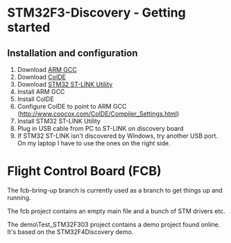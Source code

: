 # STM32F3-Discovery - Getting started

## Installation and configuration

1. Download [ARM GCC](https://launchpad.net/gcc-arm-embedded/)
2. Download [CoIDE](http://www.coocox.com/CoIDE/CoIDE_Updates.htm)
3. Download [STM32 ST-LINK Utility](http://www.st.com/web/en/catalog/tools/PF258168)
4. Install ARM GCC
5. Install CoIDE
6. Configure CoIDE to point to ARM GCC (http://www.coocox.com/CoIDE/Compiler_Settings.html)
7. Install STM32 ST-LINK Utility
8. Plug in USB cable from PC to ST-LINK on discovery board
9. If STM32 ST-LINK isn't discovered by Windows, try another USB port.
   On my laptop I have to use the ones on the right side.


# Flight Control Board (FCB)

The fcb-bring-up branch is currently used as a branch to get things up and running.

The fcb project contains an empty main file and a bunch of STM drivers etc.

The demo\Test_STM32F303 project contains a demo project found online. It's based on the STM32F4Discovery demo.
